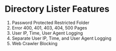 # Directory Lister Features
1. Password Protected Restricted Folder
2. Error 400, 401, 403, 404, 500 Pages  
3. User IP, Time, User Agent Logging  
4. Separate User IP, Time, and User Agent Logging
5. Web Crawler Blocking
